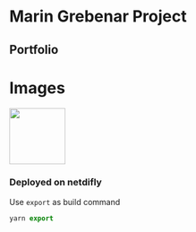 # Marin Grebenar Project

## Portfolio

# Images



<img src="https://pbs.twimg.com/profile_images/664169149002874880/z1fmxo00_400x400.jpg" width="100" height="100">


### Deployed on netdifly


Use `export` as build command

```js
yarn export
```
